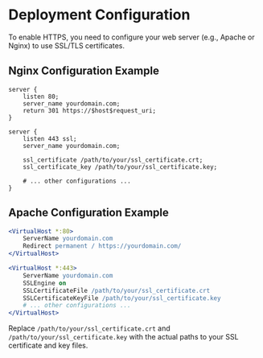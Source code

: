 # Deployment Configuration

To enable HTTPS, you need to configure your web server (e.g., Apache or Nginx) to use SSL/TLS certificates.

## Nginx Configuration Example

```nginx
server {
    listen 80;
    server_name yourdomain.com;
    return 301 https://$host$request_uri;
}

server {
    listen 443 ssl;
    server_name yourdomain.com;

    ssl_certificate /path/to/your/ssl_certificate.crt;
    ssl_certificate_key /path/to/your/ssl_certificate.key;

    # ... other configurations ...
}
```

## Apache Configuration Example

```apache
<VirtualHost *:80>
    ServerName yourdomain.com
    Redirect permanent / https://yourdomain.com/
</VirtualHost>

<VirtualHost *:443>
    ServerName yourdomain.com
    SSLEngine on
    SSLCertificateFile /path/to/your/ssl_certificate.crt
    SSLCertificateKeyFile /path/to/your/ssl_certificate.key
    # ... other configurations ...
</VirtualHost>
```

Replace `/path/to/your/ssl_certificate.crt` and `/path/to/your/ssl_certificate.key` with the actual paths to your SSL certificate and key files.